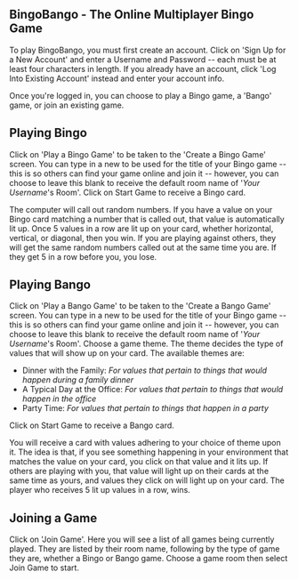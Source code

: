 ## BingoBango - The Online Multiplayer Bingo Game

To play BingoBango, you must first create an account. Click on 'Sign Up for a New Account' and enter a Username and Password -- each must be at least four characters in length.
If you already have an account, click 'Log Into Existing Account' instead and enter your account info.

Once you're logged in, you can choose to play a Bingo game, a 'Bango' game, or join an existing game.

## Playing Bingo

Click on 'Play a Bingo Game' to be taken to the 'Create a Bingo Game' screen. You can type in a new to be used for the title of your Bingo game -- this is so others can find your game online and join it -- however, you can choose to leave this blank to receive the default room name of '*Your Username*'s Room'. Click on Start Game to receive a Bingo card.

The computer will call out random numbers. If you have a value on your Bingo card matching a number that is called out, that value is automatically lit up. Once 5 values in a row are lit up on your card, whether horizontal, vertical, or diagonal, then you win. If you are playing against others, they will get the same random numbers called out at the same time you are. If they get 5 in a row before you, you lose.

## Playing Bango

Click on 'Play a Bango Game' to be taken to the 'Create a Bango Game' screen. You can type in a new to be used for the title of your Bingo game -- this is so others can find your game online and join it -- however, you can choose to leave this blank to receive the default room name of '*Your Username*'s Room'. Choose a game theme. The theme decides the type of values that will show up on your card. The available themes are:

- Dinner with the Family: *For values that pertain to things that would happen during a family dinner*
- A Typical Day at the Office: *For values that pertain to things that would happen in the office*
- Party Time: *For values that pertain to things that happen in a party*

Click on Start Game to receive a Bango card.

You will receive a card with values adhering to your choice of theme upon it. The idea is that, if you see something happening in your environment that matches the value on your card, you click on that value and it lits up. If others are playing with you, that value will light up on their cards at the same time as yours, and values they click on will light up on your card. The player who receives 5 lit up values in a row, wins.

## Joining a Game

Click on 'Join Game'. Here you will see a list of all games being currently played. They are listed by their room name, following by the type of game they are, whether a Bingo or Bango game. Choose a game room then select Join Game to start.
